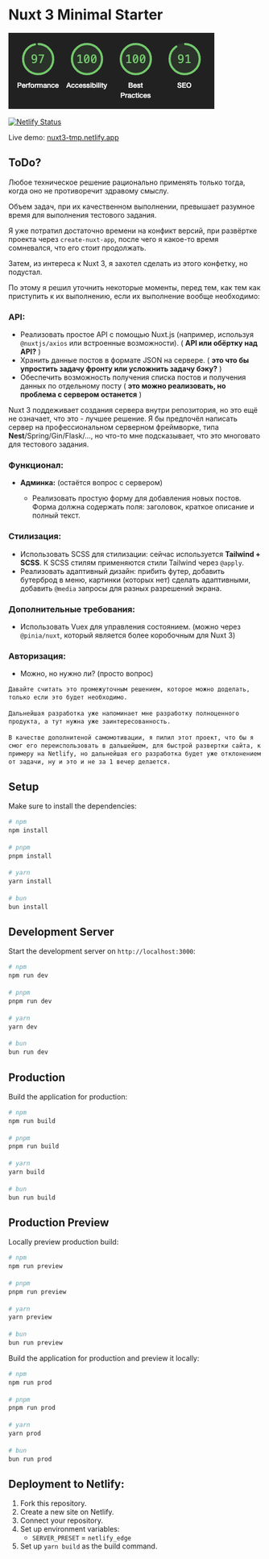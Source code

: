 # Nuxt 3 Minimal Starter

![Lighthouse: 97/100/100/91](./lighthouse.png "Lighthouse: 97/100/100/91")

[![Netlify Status](https://api.netlify.com/api/v1/badges/d5d5a499-750e-4d72-ac61-a1223c8b4360/deploy-status)](https://app.netlify.com/sites/nuxt3-tmp/deploys)

Live demo: [nuxt3-tmp.netlify.app](https://nuxt3-tmp.netlify.app)

## ToDo?

Любое техническое решение рационально применять только тогда, когда оно не противоречит здравому смыслу.

Объем задач, при их качественном выполнении, превышает разумное время для выполнения тестового задания.

Я уже потратил достаточно времени на конфикт версий, при развёртке проекта через `create-nuxt-app`, после чего я какое-то время сомневался, что его стоит продолжать.

Затем, из интереса к Nuxt 3, я захотел сделать из этого конфетку, но подустал.

По этому я решил уточнить некоторые моменты, перед тем, как тем как приступить к их выполнению, если их выполнение вообще необходимо:

### API:

- Реализовать простое API с помощью Nuxt.js (например, используя `@nuxtjs/axios` или встроенные возможности). ( **API или обёртку над API?** )
- Хранить данные постов в формате JSON на сервере. ( **это что бы упростить задачу фронту или усложнить задачу бэку?** )
- Обеспечить возможность получения списка постов и получения данных по отдельному посту ( **это можно реализовать, но проблема с сервером останется** )

Nuxt 3 поддеживает создания сервера внутри репозитория, но это ещё не означает, что это - лучшее решение.
Я бы предпочёл написать сервер на профессиональном серверном фреймворке, типа **Nest**/Spring/Gin/Flask/..., но что-то мне подсказывает, что это многовато для тестового задания.

### Функционал:

- **Админка:** (остаётся вопрос с сервером)

  - Реализовать простую форму для добавления новых постов. Форма должна содержать поля: заголовок, краткое описание и полный текст.

### Стилизация:

- Использовать SCSS для стилизации: сейчас используется **Tailwind + SCSS**. К SCSS стилям применяются стили Tailwind через `@apply`.
- Реализовать адаптивный дизайн: прибить футер, добавить бутерброд в меню, картинки (которых нет) сделать адаптивными, добавить `@media` запросы для разных разрешений экрана.

### Дополнительные требования:

- Использовать Vuex для управления состоянием. (можно через `@pinia/nuxt`, который является более коробочным для Nuxt 3)

### Авторизация:

- Можно, но нужно ли? (просто вопрос)

```
Давайте считать это промежуточным решением, которое можно доделать, только если это будет необходимо.

Дальнейшая разработка уже напоминает мне разработку полноценного продукта, а тут нужна уже заинтересованность.

В качестве дополнитеной самомотивации, я пилил этот проект, что бы я смог его переиспользовать в дальшейшем, для быстрой развертки сайта, к примеру на Netlify, но дальнейшая его разработка будет уже отклонением от задачи, ну и это и не за 1 вечер делается.
```

## Setup

Make sure to install the dependencies:

```bash
# npm
npm install

# pnpm
pnpm install

# yarn
yarn install

# bun
bun install
```

## Development Server

Start the development server on `http://localhost:3000`:

```bash
# npm
npm run dev

# pnpm
pnpm run dev

# yarn
yarn dev

# bun
bun run dev
```

## Production

Build the application for production:

```bash
# npm
npm run build

# pnpm
pnpm run build

# yarn
yarn build

# bun
bun run build
```

## Production Preview

Locally preview production build:

```bash
# npm
npm run preview

# pnpm
pnpm run preview

# yarn
yarn preview

# bun
bun run preview
```

Build the application for production and preview it locally:

```bash
# npm
npm run prod

# pnpm
pnpm run prod

# yarn
yarn prod

# bun
bun run prod
```

## Deployment to Netlify:

1. Fork this repository.
2. Create a new site on Netlify.
3. Connect your repository.
4. Set up environment variables:
   - `SERVER_PRESET` = `netlify_edge`
5. Set up `yarn build` as the build command.
